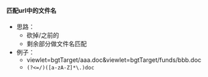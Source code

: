 #### 匹配url中的文件名

- 思路：
  - 砍掉/之前的
  - 剩余部分做文件名匹配
- 例子：
  - viewlet=bgtTarget/aaa.doc&viewlet=bgtTarget/funds/bbb.doc
  - `(?<=/)([a-zA-Z]*\.)doc`

